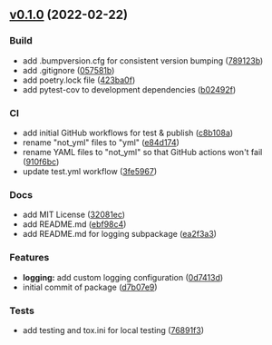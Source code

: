 <a name="v0.1.0"></a>
## [v0.1.0](https://github.com/Hello-Heart/helloheart-airflow-utils/compare/057581bf06dcbc197361c13b902d0daaad6a4356...v0.1.0) (2022-02-22)

### Build
- add .bumpversion.cfg for consistent version bumping ([789123b](https://github.com/Hello-Heart/helloheart-airflow-utils/commit/789123b0192a466fa127867df38589dc41791dee))
- add .gitignore ([057581b](https://github.com/Hello-Heart/helloheart-airflow-utils/commit/057581bf06dcbc197361c13b902d0daaad6a4356))
- add poetry.lock file ([423ba0f](https://github.com/Hello-Heart/helloheart-airflow-utils/commit/423ba0fa1345ae6fc56792c779bac21699bff45f))
- add pytest-cov to development dependencies ([b02492f](https://github.com/Hello-Heart/helloheart-airflow-utils/commit/b02492f43f552d007ddfc8ba6e4e384da8bbb954))

### CI
- add initial GitHub workflows for test & publish ([c8b108a](https://github.com/Hello-Heart/helloheart-airflow-utils/commit/c8b108ab661a3ac694f3a995caec94af1237541e))
- rename "not_yml" files to "yml" ([e84d174](https://github.com/Hello-Heart/helloheart-airflow-utils/commit/e84d17446337cfd3aa95a4905ab57a6db8935f72))
- rename YAML files to "not_yml" so that GitHub actions won't fail ([910f6bc](https://github.com/Hello-Heart/helloheart-airflow-utils/commit/910f6bc776fd947ddcdd33d10103b7fb7ef00093))
- update test.yml workflow ([3fe5967](https://github.com/Hello-Heart/helloheart-airflow-utils/commit/3fe5967466342f9ed4192025105183bb9a8b328b))

### Docs
- add MIT License ([32081ec](https://github.com/Hello-Heart/helloheart-airflow-utils/commit/32081ec90a8c7a592d6634122898959db295997c))
- add README.md ([ebf98c4](https://github.com/Hello-Heart/helloheart-airflow-utils/commit/ebf98c4252862b25a81e91ada6829716a3592f4f))
- add README.md for logging subpackage ([ea2f3a3](https://github.com/Hello-Heart/helloheart-airflow-utils/commit/ea2f3a371e6b6a9fa27d9556d8fca684daf94c0b))

### Features
- **logging:** add custom logging configuration ([0d7413d](https://github.com/Hello-Heart/helloheart-airflow-utils/commit/0d7413d4d37925afa2d67eef0af77a196676dc61))
- initial commit of package ([d7b07e9](https://github.com/Hello-Heart/helloheart-airflow-utils/commit/d7b07e9376b1cc3d6a7b99471e228e068742186e))

### Tests
- add testing and tox.ini for local testing ([76891f3](https://github.com/Hello-Heart/helloheart-airflow-utils/commit/76891f3c9537161bc80dbd35e5818b9b7daa62c6))


